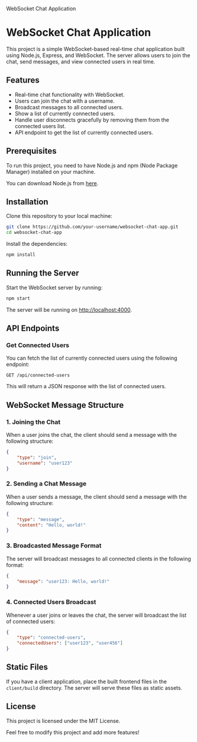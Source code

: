 WebSocket Chat Application
# WebSocket Chat Application

This project is a simple WebSocket-based real-time chat application built using Node.js, Express, and WebSocket. The server allows users to join the chat, send messages, and view connected users in real time.

## Features

- Real-time chat functionality with WebSocket.
- Users can join the chat with a username.
- Broadcast messages to all connected users.
- Show a list of currently connected users.
- Handle user disconnects gracefully by removing them from the connected users list.
- API endpoint to get the list of currently connected users.

## Prerequisites

To run this project, you need to have Node.js and npm (Node Package Manager) installed on your machine.

You can download Node.js from [here](https://nodejs.org/).

## Installation

Clone this repository to your local machine:

```bash
git clone https://github.com/your-username/websocket-chat-app.git
cd websocket-chat-app
```

Install the dependencies:

```bash
npm install
```

## Running the Server

Start the WebSocket server by running:

```bash
npm start
```

The server will be running on [http://localhost:4000](http://localhost:4000).

## API Endpoints

### Get Connected Users

You can fetch the list of currently connected users using the following endpoint:

```http
GET /api/connected-users
```

This will return a JSON response with the list of connected users.

## WebSocket Message Structure

### 1. Joining the Chat

When a user joins the chat, the client should send a message with the following structure:

```json
{
    "type": "join",
    "username": "user123"
}
```

### 2. Sending a Chat Message

When a user sends a message, the client should send a message with the following structure:

```json
{
    "type": "message",
    "content": "Hello, world!"
}
```

### 3. Broadcasted Message Format

The server will broadcast messages to all connected clients in the following format:

```json
{
    "message": "user123: Hello, world!"
}
```

### 4. Connected Users Broadcast

Whenever a user joins or leaves the chat, the server will broadcast the list of connected users:

```json
{
    "type": "connected-users",
    "connectedUsers": ["user123", "user456"]
}
```

## Static Files

If you have a client application, place the built frontend files in the `client/build` directory. The server will serve these files as static assets.

## License

This project is licensed under the MIT License.

Feel free to modify this project and add more features!